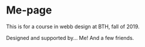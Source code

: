 Me-page
=======

This is for a course in webb design at BTH, fall of 2019.

Designed and supported by... Me! And a few friends.
